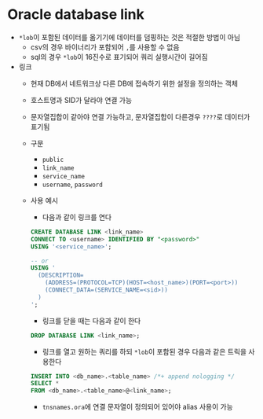 # Oracle database link

- `*lob`이 포함된 데이터를 옮기기에 데이터를 덤핑하는 것은 적절한 방법이 아님
  - csv의 경우 바이너리가 포함되어 `,`를 사용할 수 없음
  - sql의 경우 `*lob`이 16진수로 표기되어 쿼리 실행시간이 길어짐
- 링크
  - 현재 DB에서 네트워크상 다른 DB에 접속하기 위한 설정을 정의하는 객체
  - 호스트명과 SID가 달라야 연결 가능
  - 문자열집합이 같아야 연결 가능하고, 문자열집합이 다른경우 `????`로 데이터가 표기됨
  - 구문
    - `public`
    - `link_name`
    - `service_name`
    - `username`, `password`
  - 사용 예시
    - 다음과 같이 링크를 연다

    ```sql
    CREATE DATABASE LINK <link_name>
    CONNECT TO <username> IDENTIFIED BY "<password>"
    USING '<service_name>';
    
    -- or
    USING '
      (DESCRIPTION=
        (ADDRESS=(PROTOCOL=TCP)(HOST=<host_name>)(PORT=<port>))
        (CONNECT_DATA=(SERVICE_NAME=<sid>))
      )
    ';
    ```

    - 링크를 닫을 때는 다음과 같이 한다

    ```sql
    DROP DATABASE LINK <link_name>;
    ```

    - 링크를 열고 원하는 쿼리를 하되 `*lob`이 포함된 경우 다음과 같은 트릭을 사용한다

    ```sql
    INSERT INTO <db_name>.<table_name> /*+ append nologging */ 
    SELECT * 
    FROM <db_name>.<table_name>@<link_name>;
    ```

    - `tnsnames.ora`에 연결 문자열이 정의되어 있어야 alias 사용이 가능
